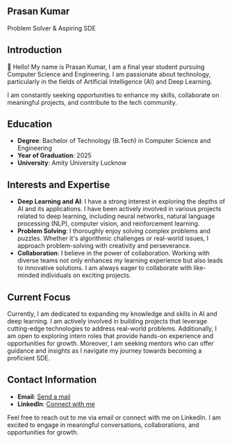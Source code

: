 ## Prasan Kumar
Problem Solver & Aspiring SDE
## Introduction
👋 Hello! My name is Prasan Kumar, I am a final year student pursuing Computer Science and Engineering. I am passionate about technology, particularly in the fields of Artificial Intelligence (AI) and Deep Learning.

I am constantly seeking opportunities to enhance my skills, collaborate on meaningful projects, and contribute to the tech community.

## Education
- **Degree**: Bachelor of Technology (B.Tech) in Computer Science and Engineering
- **Year of Graduation**: 2025
- **University**: Amity University Lucknow

## Interests and Expertise
- **Deep Learning and AI**: I have a strong interest in exploring the depths of AI and its applications. I have been actively involved in various projects related to deep learning, including neural networks, natural language processing (NLP), computer vision, and reinforcement learning.
- **Problem Solving**: I thoroughly enjoy solving complex problems and puzzles. Whether it's algorithmic challenges or real-world issues, I approach problem-solving with creativity and perseverance.
- **Collaboration**: I believe in the power of collaboration. Working with diverse teams not only enhances my learning experience but also leads to innovative solutions. I am always eager to collaborate with like-minded individuals on exciting projects.

## Current Focus
Currently, I am dedicated to expanding my knowledge and skills in AI and deep learning. I am actively involved in building projects that leverage cutting-edge technologies to address real-world problems. Additionally, I am open to exploring intern roles that provide hands-on experience and opportunities for growth. Moreover, I am seeking mentors who can offer guidance and insights as I navigate my journey towards becoming a proficient SDE.

## Contact Information
- **Email**: [Send a mail](prasan.kumar1101@gmail.com)
- **LinkedIn**: [Connect with me](https://www.linkedin.com/in/prasan-kumar-b96413292/)

Feel free to reach out to me via email or connect with me on LinkedIn. I am excited to engage in meaningful conversations, collaborations, and opportunities for growth.


